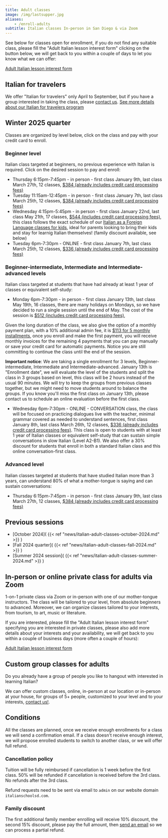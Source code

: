 ```yaml
---
title: Adult classes
image: /img/lastsupper.jpg
aliases:
    - /enroll-adults
subtitle: Italian classes In-person in San Diego & via Zoom
---
```


See below for classes open for enrollment, if you do not find any suitable class, please fill the "Adult Italian lesson interest form" clicking on the button below,
we will get back to you within a couple of days to let you know what we can offer:

<div class="tc">
<a href="https://forms.gle/LHR7Htpeb3mQzV838" class="btn raise">Adult Italian lesson interest form</a>
</div>

## Italian for travelers

We offer "Italian for travelers" only April to September, but if you have a group interested in taking the class, please [contact us](/contact).
[See more details about our Italian for travelers program](/travelers)


## Winter 2025 quarter

Classes are organized by level below, click on the class and pay with your credit card to enroll.

### Beginner level

Italian class targeted at beginners, no previous experience with Italian is required. Click on the desired session to pay and enroll:

* Thursday 6:15pm-7:45pm - in person - first class January 9th, last class March 27th, 12 classes, [$384 (already includes credit card processing fees)](https://link.waveapps.com/rs3cpy-9nf7jd)
* Tuesday 11:15am-12:45pm - in person - first class January 7th, last class March 25th, 12 classes, [$384 (already includes credit card processing fees)](https://link.waveapps.com/ru7esm-5gpbhs)
* Wednesday 4:15pm-5:45pm - in person - first class January 22nd, last class May 21th, 17 classes, [$544 (includes credit card processing fees)](https://link.waveapps.com/a79x8j-w79c4j), this class follows the exact schedule of our [Italian as a Foreign Language classes for kids](/classes), ideal for parents looking to bring their kids and stay for learnig Italian themselves! (family discount available, see below)
* Tuesday 6pm-7:30pm - ONLINE - first class January 7th, last class March 25th, 12 classes, [$336 (already includes credit card processing fees)](https://link.waveapps.com/q2pesj-jyvcm7)

### Beginner-intermediate, Intermediate and Intermediate-advanced levels

Italian class targeted at students that have had already at least 1 year of classes or equivalent self-study:

* Monday 6pm-7:30pm - in person - first class January 13th, last class May 19th, 16 classes, there are many holidays on Mondays, so we have decided to run a single session until the end of May. The cost of the session is [$512 (includes credit card processing fees)](https://link.waveapps.com/b92qf6-gejsnu), 

Given the long duration of the class, we also give the option of a monthly payment plan, with a 10% additional admin fee, it is [$113 for 5 monthly installments](https://link.waveapps.com/v85aqg-mnbn5c), once you enroll and make the first payment, you will receive monthly invoices for the remaining 4 payments that you can pay manually or save your credit card for automatic payments. Notice you are still committing to continue the class until the end of the session.

**Important notice**: We are taking a single enrollment for 3 levels, Beginner-intermediate, Intermediate and Intermediate-advanced. January 13th is "Enrollment date", we will evaluate the level of the students and split the class in 3 groups based on level, this class will be 2 hours instead of the usual 90 minutes. We will try to keep the groups from previous classes together, but we might need to move students around to balance the groups.
If you know you'll miss the first class on January 13th, please contact us to schedule an online evaluation before the first class.

* Wednesday 6pm-7:30pm - ONLINE - CONVERSATION class, the class will be focused on practicing dialogues live with the teacher, minimal grammar covered as needed to understand sentences, first class January 8th, last class March 26th, 12 classes, [$336 (already includes credit card processing fees)](https://link.waveapps.com/krbap6-8gtv92). This class is open to students with at least 1 year of Italian classes or equivalent self-study that can sustain simple conversations in slow Italian (Level A2-B1). We also offer a 30% discount for students that enroll in both a standard Italian class and this online conversation-first class.

### Advanced level

Italian classes targeted at students that have studied Italian more than 3 years, can understand 80% of what a mother-tongue is saying and can sustain conversations:

* Thursday 6:15pm-7:45pm - in person - first class January 9th, last class March 27th, 12 classes, [$384 (already includes credit card processing fees)](https://link.waveapps.com/m62u5y-rubnrc)

## Previous sessions

* [October 2024]( {{< ref "news/italian-adult-classes-october-2024.md" >}} )
* [Fall 2024 quarter]( {{< ref "news/italian-adult-classes-fall-2024.md" >}} )
* [Summer 2024 session]( {{< ref "news/italian-adult-classes-summer-2024.md" >}} )

## In-person or online private class for adults via Zoom

1-on-1 private class via Zoom or in-person with one of our mother-tongue instructors. The class will be tailored to your level, from absolute beginners to advanced. Moreover, we can organize classes tailored to your interests, from tourism, to art, music or literature.

If you are interested, please fill the "Adult Italian lesson interest form" specifying you are interested in private classes, please also add more details about your interests and your availability, we will get back to you within a couple of business days (more often a couple of hours):

<div class="tc">
<a href="https://forms.gle/LHR7Htpeb3mQzV838" class="btn raise">Adult Italian lesson interest form</a>
</div>

## Custom group classes for adults

Do you already have a group of people you like to hangout with interested in learning Italian?

We can offer custom classes, online, in-person at our location or in-person at your house, for groups of 5+ people, customized to your level and to your interests, [contact us!](/contact).

## Conditions

All the classes are planned, once we receive enough enrollments for a class we will send a confirmation email. If a class doesn't receive enough interest, we will propose enrolled students to switch to another class, or we will offer full refund.

### Cancellation policy

Tuition will be fully reimbursed if cancellation is 1 week before the first class.
50% will be refunded if cancellation is received before the 3rd class. No refunds after the 3rd class.

Refund requests need to be sent via email to `admin` on our website domain `italianschoolsd.com`.

### Family discount

The first additional family member enrolling will receive 10% discount, the second 15% discount, please pay the full amount, then [send an email](https://www.italianschoolsd.com/contact/) so we can process a partial refund.
